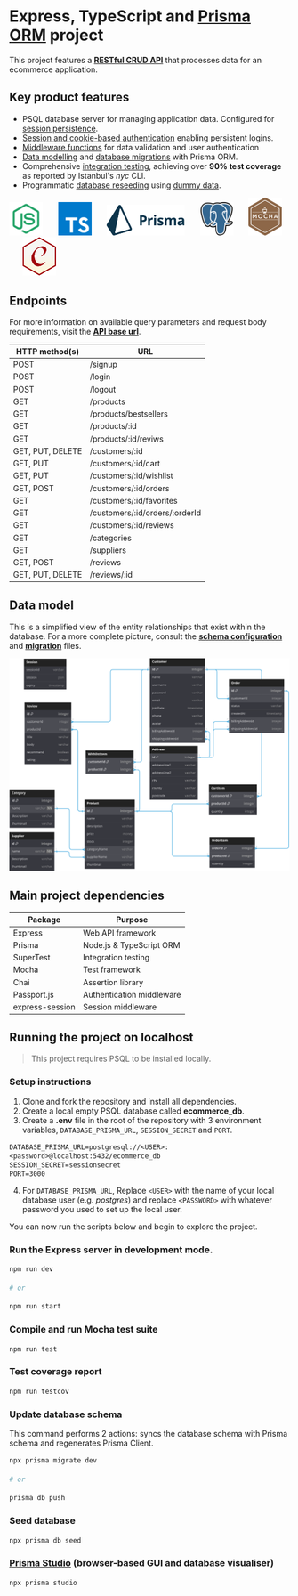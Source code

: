 # Express, TypeScript and [Prisma ORM](https://www.prisma.io/) project

This project features a **[RESTful CRUD API](https://taliphus.vercel.app/api)** that processes data for an ecommerce application.

## Key product features
- PSQL database server for managing application data. Configured for [session persistence](./auth/session.ts).
- [Session and cookie-based authentication](./auth/) enabling persistent logins.
- [Middleware functions](./middleware) for data validation and user authentication
- [Data modelling](./prisma/schema.prisma) and [database migrations](./prisma/migrations/20230728105408_/migration.sql) with Prisma ORM.
- Comprehensive [integration testing](./api_tests/), achieving over **90% test coverage** as reported by Istanbul's *nyc* CLI.
- Programmatic [database reseeding](/prisma/seed.ts) using [dummy data](/prisma/dev_data.ts).

<p float="left">
  <img src="./icons/node.svg" width="60" />
  &nbsp;&nbsp;&nbsp;&nbsp;&nbsp;
  <img src="./icons/ts.svg" width="60" />
  &nbsp;&nbsp;&nbsp;&nbsp;&nbsp;
  <img src="./icons/prisma.svg" width="140" />
  &nbsp;&nbsp;&nbsp;&nbsp;&nbsp;
  <img src="./icons/psql.svg" width="60" /> 
  &nbsp;&nbsp;&nbsp;&nbsp;&nbsp;
  <img src="./icons/mocha.svg" width="60" /> 
  &nbsp;&nbsp;&nbsp;&nbsp;&nbsp;
  <img src="./icons/chai.svg" width="60" />
</p>

## Endpoints
For more information on available query parameters and request body requirements, visit the **[API base url](https://taliphus.vercel.app/api)**.

| HTTP method(s) | URL
|---|---|
POST | /signup
POST | /login
POST | /logout
GET | /products
GET | /products/bestsellers
GET | /products/:id
GET | /products/:id/reviws
GET, PUT, DELETE | /customers/:id
GET, PUT | /customers/:id/cart
GET, PUT | /customers/:id/wishlist
GET, POST | /customers/:id/orders
GET | /customers/:id/favorites
GET | /customers/:id/orders/:orderId
GET | /customers/:id/reviews
GET | /categories
GET | /suppliers
GET, POST | /reviews
GET, PUT, DELETE | /reviews/:id

## Data model
This is a simplified view of the entity relationships that exist within the database. For a more complete picture, consult the **[schema configuration](/prisma/schema.prisma)** and **[migration](/prisma//migrations/20230728105408_/migration.sql)** files.

<img src="./icons/erd-dark.svg" width="900" /> 

## Main project dependencies
| Package | Purpose
|---|---|
Express | Web API framework
Prisma | Node.js & TypeScript ORM
SuperTest | Integration testing
Mocha | Test framework
Chai | Assertion library
Passport.js | Authentication middleware
express-session | Session middleware


## Running the project on localhost
> This project requires PSQL to be installed locally.

### Setup instructions
1) Clone and fork the repository and install all dependencies.
2) Create a local empty PSQL database called **ecommerce_db**.
3) Create a **.env** file in the root of the repository with 3 environment variables, ```DATABASE_PRISMA_URL```, ```SESSION_SECRET``` and ```PORT```.
```
DATABASE_PRISMA_URL=postgresql://<USER>:<password>@localhost:5432/ecommerce_db
SESSION_SECRET=sessionsecret
PORT=3000
```
4) For ```DATABASE_PRISMA_URL```, Replace ```<USER>``` with the name of your local database user (e.g. *postgres*) and replace ```<PASSWORD>``` with whatever password you used to set up the local user.

You can now run the scripts below and begin to explore the project.

### Run the Express server in development mode.
```sh
npm run dev

# or

npm run start
```

### Compile and run Mocha test suite
```sh
npm run test
```

### Test coverage report 
```sh
npm run testcov
```

### Update database schema 
This command performs 2 actions: syncs the database schema with Prisma schema and regenerates Prisma Client.
```sh
npx prisma migrate dev

# or

prisma db push
```

### Seed database
```sh
npx prisma db seed
```

### [Prisma Studio](https://www.prisma.io/studio) (browser-based GUI and database visualiser)
```sh
npx prisma studio
```